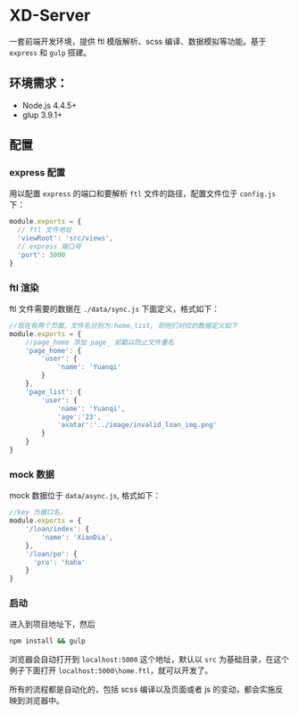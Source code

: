 # XD-Server
一套前端开发环境，提供 ftl 模版解析、scss 编译、数据模拟等功能。基于 `express` 和 `gulp` 搭建。
## 环境需求：

* Node.js 4.4.5+
* glup 3.9.1+

## 配置
### express 配置
用以配置 `express` 的端口和要解析 `ftl` 文件的路径，配置文件位于 `config.js` 下：
```javascript
module.exports = {
  // ftl 文件地址
  'viewRoot': 'src/views',
  // express 端口号
  'port': 3000
}
```
### ftl 渲染
ftl 文件需要的数据在 `./data/sync.js` 下面定义，格式如下：
```javascript
//现在有两个页面，文件名分别为:home,list, 则他们对应的数据定义如下
module.exports = {
    //page_home 添加 page_ 前戳以防止文件重名
    'page_home': {
        'user': {
            'name': 'Yuanqi'
        }
    },
    'page_list': {
        'user': {
            'name': 'Yuanqi',
            'age':'23',
            'avatar':'../image/invalid_loan_img.png'
        }
    }
}
```
### mock 数据
mock 数据位于 `data/async.js`, 格式如下：
```javascript
//key 为接口名，
module.exports = {
    '/loan/index': {
        'name': 'XiaoDia',
    },
    '/loan/po': {
      'pro': 'haha'
    }
}
```
### 启动
进入到项目地址下，然后
```bash
npm install && gulp
```
浏览器会自动打开到 `localhost:5000` 这个地址，默认以 `src` 为基础目录，在这个例子下面打开 `localhost:5000\home.ftl`，就可以开发了。

所有的流程都是自动化的，包括 scss 编译以及页面或者 js 的变动，都会实施反映到浏览器中。

